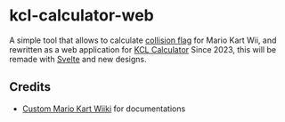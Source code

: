 # kcl-calculator-web

A simple tool that allows to calculate [collision flag](https://wiki.tockdom.com/wiki/KCL_Flags) for Mario Kart Wii, and rewritten as a web application for [KCL Calculator](https://github.com/expiteRz/kcl-calculator)
Since 2023, this will be remade with [Svelte](https://svelte.dev) and new designs.

## Credits

- [Custom Mario Kart Wiiki](https://wiki.tockdom.com) for documentations
